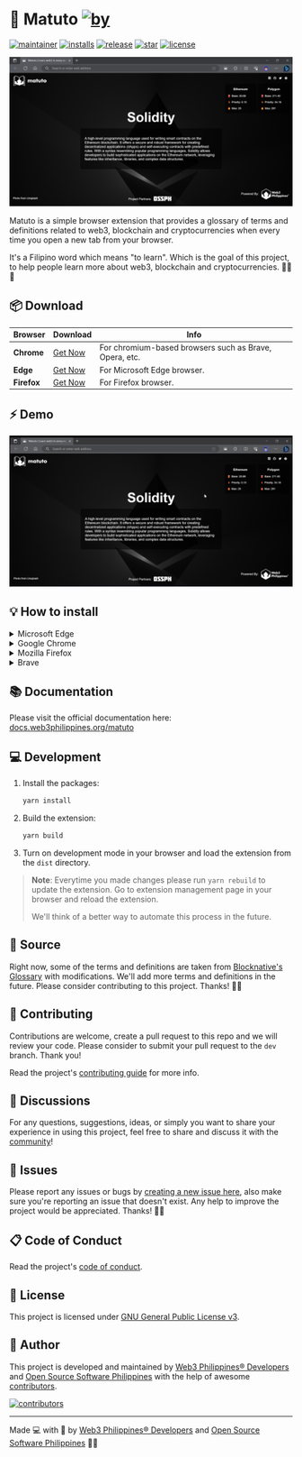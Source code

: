 # 📖 Matuto [![by](https://img.shields.io/badge/by-Web3%20Philippines-7b3fe4.svg?longCache=true&labelColor=181717&style=flat-square)](https://web3philippines.org)

[![maintainer](https://img.shields.io/badge/maintainer-OSS%20Philippines-blue.svg?logo=github&labelColor=181717&longCache=true&style=flat-square)](https://ossph.org) [![installs](https://img.shields.io/chrome-web-store/users/gbdkfpagopdnedcmmohlpmogekmfpobp?style=flat-square&logo=Google%20Chrome&logoColor=%23fff&label=installs&labelColor=%23181717&color=%237b3fe4)](https://chrome.google.com/webstore/detail/matuto-learn-web3-in-ever/gbdkfpagopdnedcmmohlpmogekmfpobp) [![release](https://img.shields.io/github/release/web3phl/matuto.svg?logo=github&labelColor=181717&color=green&style=flat-square)](https://github.com/web3phl/matuto/releases) [![star](https://img.shields.io/github/stars/web3phl/matuto.svg?&logo=github&labelColor=181717&color=yellow&style=flat-square)](https://github.com/web3phl/matuto/stargazers) [![license](https://img.shields.io/github/license/web3phl/matuto.svg?&logo=github&labelColor=181717&style=flat-square)](https://github.com/web3phl/matuto/blob/main/license)

![screenshot](src/assets/screenshot.png)

Matuto is a simple browser extension that provides a glossary of terms and definitions related to web3, blockchain and cryptocurrencies when every time you open a new tab from your browser.

It's a Filipino word which means "to learn". Which is the goal of this project, to help people learn more about web3, blockchain and cryptocurrencies. 💜💙📖

## 📦 Download

| Browser     | Download                                                                                                        | Info                                                   |
| ----------- | --------------------------------------------------------------------------------------------------------------- | ------------------------------------------------------ |
| **Chrome**  | [Get Now](https://chrome.google.com/webstore/detail/matuto-learn-web3-in-ever/gbdkfpagopdnedcmmohlpmogekmfpobp) | For chromium-based browsers such as Brave, Opera, etc. |
| **Edge**    | [Get Now](https://microsoftedge.microsoft.com/addons/detail/matuto/djbnlpmjbdflnjdcphaofhifcgigdbbe)            | For Microsoft Edge browser.                            |
| **Firefox** | [Get Now](https://addons.mozilla.org/en-US/firefox/addon/matuto/)                                               | For Firefox browser.                                   |

## ⚡ Demo

![demo](.github/assets/demo.gif)

## 💡 How to install

<!-- markdownlint-disable MD033 -->
<details>
<summary>Microsoft Edge</summary>
   <ol>
      <li>Go to the Microsoft Edge addon store <a href="https://microsoftedge.microsoft.com/addons/detail/matuto/djbnlpmjbdflnjdcphaofhifcgigdbbe" target="_blank">here</a>.</li>
      <li> Click "Get"</li>
      <li>Click "Add extension"</li>
      <li>In the top right corner go to: <br>
      <img src=".github/assets/how_to_install/edge/edge4.png"></img><br>Or just paste: edge://extensions/ into a search bar and skip to step 6</li>
      <li>Click "Manage extensions"</li>
      <li>Enable Matuto!<br><img src=".github/assets/how_to_install/edge/edge6.png"></img></li>
   </ol>
</details>

<details>
<summary>Google Chrome</summary>
   <ol>
      <li>Go to Chrome Web Store <a href="https://chrome.google.com/webstore/detail/matuto-learn-web3-in-ever/gbdkfpagopdnedcmmohlpmogekmfpobp" target="_blank">here</a></li>
      <li>Click "Add to Chrome"</li>
      <li>Click "Add extension"</li>
      <li>In the top right corner go to: <br>
      <img src=".github/assets/how_to_install/chrome/chrome4.png"></img><br> Or paste this: chrome://extensions/ into a search bar</li>
      <li>Make sure extension is enabled<br>
      <img src=".github/assets/how_to_install/chrome/chrome5.png"></img></li>
   </ol>
</details>

<details>
<summary>Mozilla Firefox</summary>
<ol>
      <li>Go to Firefox Addons <a href="https://addons.mozilla.org/en-US/firefox/addon/matuto/" target="_blank">here</a></li>
      <li>Click "Add to Firefox"</li>
      <li>Click "Add"</li>
      <li>In the top right corner go to: <br>
      <img src=".github/assets/how_to_install/firefox/firefox4.png"></img><br> Or paste this: about:addons into a search bar go to step 6</li>
      <li>Click "Manage extensions"</li>
      <li>Make sure Matuto is enabled!</li>
   </ol>
</details>

<details>
<summary>Brave</summary>
<ol>
      <li>Go to Chrome Web Store <a href="https://chrome.google.com/webstore/detail/matuto-learn-web3-in-ever/gbdkfpagopdnedcmmohlpmogekmfpobp" target="_blank">here</a></li>
      <li>Click "Add to Brave"</li>
      <li>Click "Add extension"</li>
      <li>In the top right corner go to "Manage extensions": <br>
      <img src=".github/assets/how_to_install/brave/brave4.png"></img><br> Or paste this: brave://extensions/ into a search bar</li>
      <li>Make sure Matuto extension is enabled!<br>
      <img src=".github/assets/how_to_install/brave/brave5.png"></img></li>
   </ol>
</details>
<!-- markdownlint-enable MD001 MD033 -->

## 📚 Documentation

Please visit the official documentation here: [docs.web3philippines.org/matuto](https://docs.web3philippines.org/matuto)

## 💻 Development

1. Install the packages:

   ```bash
   yarn install
   ```

2. Build the extension:

   ```bash
   yarn build
   ```

3. Turn on development mode in your browser and load the extension from the `dist` directory.

> **Note**: Everytime you made changes please run `yarn rebuild` to update the extension. Go to extension management page in your browser and reload the extension.
>
> We'll think of a better way to automate this process in the future.

## 📖 Source

Right now, some of the terms and definitions are taken from [Blocknative's Glossary](https://www.blocknative.com/glossary) with modifications. We'll add more terms and definitions in the future. Please consider contributing to this project. Thanks! 🙏✨

## 🎯 Contributing

Contributions are welcome, create a pull request to this repo and we will review your code. Please consider to submit your pull request to the `dev` branch. Thank you!

Read the project's [contributing guide](./contributing.md) for more info.

## 💬 Discussions

For any questions, suggestions, ideas, or simply you want to share your experience in using this project, feel free to share and discuss it with the [community](https://github.com/web3phl/matuto/discussions)!

## 🐛 Issues

Please report any issues or bugs by [creating a new issue here](https://github.com/web3phl/matuto/issues/new/choose), also make sure you're reporting an issue that doesn't exist. Any help to improve the project would be appreciated. Thanks! 🙏✨

## 📋 Code of Conduct

Read the project's [code of conduct](./code_of_conduct.md).

## 📃 License

This project is licensed under [GNU General Public License v3](https://opensource.org/licenses/GPL-3.0).

## 📝 Author

This project is developed and maintained by [Web3 Philippines® Developers](https://web3philippines.org) and [Open Source Software Philippines](https://ossph.org) with the help of awesome [contributors](https://github.com/web3phl/matuto/graphs/contributors).

[![contributors](https://contrib.rocks/image?repo=web3phl/matuto)](https://github.com/web3phl/matuto/graphs/contributors)

---

Made 💻 with 💖 by [Web3 Philippines® Developers](https://web3philippines.org) and [Open Source Software Philippines](https://ossph.org) 💜💙
